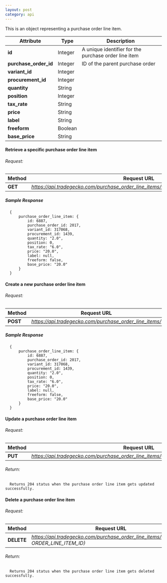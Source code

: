 ```yaml
---
layout: post
category: api
---
```


This is an object representing a purchase order line item.

Attribute                      | Type          | Description                                         
------------------------------ | ------------- | ------------                                        
**id**                         | Integer       |  A unique identifier for the purchase order line item             
**purchase_order_id**          | Integer       |  ID of the parent purchase order                     
**variant_id**                 | Integer       |             
**procurement_id**             | Integer       |  
**quantity**                   | String        |                               
**position**                   | Integer       |                               
**tax_rate**                   | String        |                               
**price**                      | String        |                               
**label**                      | String        |                               
**freeform**                   | Boolean       |                               
**base_price**                 | String        |                               


####   Retrieve a specific purchase order line item

######     Request:
Method     | Request URL   
-----------| ------------- 
**GET**    | *https://api.tradegecko.com/purchase_order_line_items/{PURCHASE_ORDER_LINE_ITEM_ID}*

##### Sample Response

      {
          purchase_order_line_item: {
              id: 6887,
              purchase_order_id: 2017,
              variant_id: 317068,
              procurement_id: 1439,
              quantity: "2.0",
              position: 0,
              tax_rate: "6.0",
              price: "20.0",
              label: null,
              freeform: false,
              base_price: "20.0"
          }
      }

####   Create a new purchase order line item

######     Request:
Method     | Request URL   
-----------| ------------- 
**POST**   | *https://api.tradegecko.com/purchase_order_line_items/*

##### Sample Response

      {
          purchase_order_line_item: {
              id: 6887,
              purchase_order_id: 2017,
              variant_id: 317068,
              procurement_id: 1439,
              quantity: "2.0",
              position: 0,
              tax_rate: "6.0",
              price: "20.0",
              label: null,
              freeform: false,
              base_price: "20.0"
          }
      }


####   Update a purchase order line item

######     Request:
Method     | Request URL   
-----------| ------------- 
**PUT**    | *https://api.tradegecko.com/purchase_order_line_items/{PURCHASE_ORDER_LINE_ITEM_ID}*

###### Return:
      Returns 204 status when the purchase order line item gets updated successfully. 

####   Delete a purchase order line item

######     Request:
Method     | Request URL   
-----------| ------------- 
**DELETE** | *https://api.tradegecko.com/purchase_order_line_items/{PURCHASE ORDER_LINE_ITEM_ID}*

###### Return:
      Returns 204 status when the purchase order line item gets deleted successfully. 

